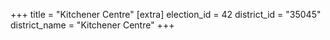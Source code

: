 +++
title = "Kitchener Centre"
[extra]
election_id = 42
district_id = "35045"
district_name = "Kitchener Centre"
+++
